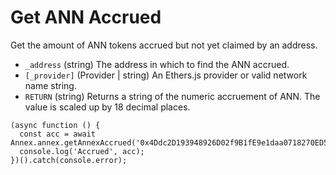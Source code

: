 # Get ANN Accrued

Get the amount of ANN tokens accrued but not yet claimed by an address.

* `_address` \(string\) The address in which to find the ANN accrued.
* `[_provider]` \(Provider \| string\) An Ethers.js provider or valid network name string.
* `RETURN` \(string\) Returns a string of the numeric accruement of ANN. The value is scaled up by 18 decimal places.

```text
(async function () {
  const acc = await Annex.annex.getAnnexAccrued('0x4Ddc2D193948926D02f9B1fE9e1daa0718270ED5');
  console.log('Accrued', acc);
})().catch(console.error);
```



